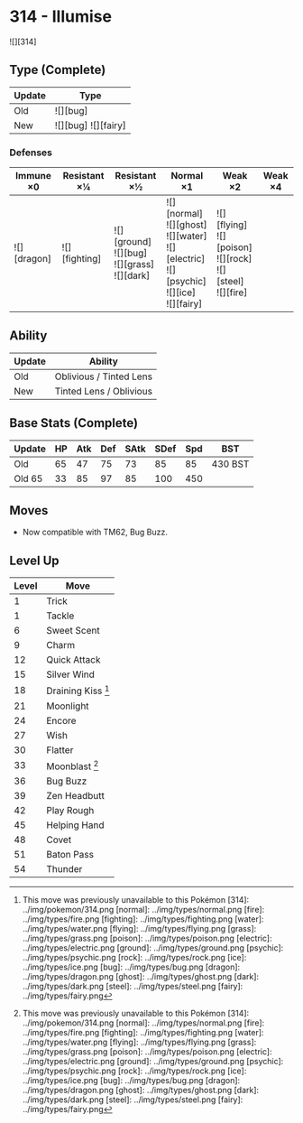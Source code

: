 # 314 - Illumise
![][314]

## Type (Complete)

Update | Type
---    | ---
Old    | ![][bug]
New    | ![][bug]  ![][fairy]

### Defenses

Immune ×0 | Resistant ×¼ | Resistant ×½ | Normal ×1 | Weak ×2 | Weak ×4
---       | ---          | ---          | ---       | ---     | ---
![][dragon]<br> | ![][fighting]<br> | ![][ground]<br> ![][bug]<br> ![][grass]<br> ![][dark]<br> | ![][normal]<br> ![][ghost]<br> ![][water]<br> ![][electric]<br> ![][psychic]<br> ![][ice]<br> ![][fairy]<br> | ![][flying]<br> ![][poison]<br> ![][rock]<br> ![][steel]<br> ![][fire]<br> | |

## Ability

Update | Ability
---    | ---
Old    | Oblivious / Tinted Lens
New    | Tinted Lens / Oblivious

## Base Stats (Complete)

Update | HP | Atk | Def | SAtk | SDef | Spd | BST
---    | ---| --- | --- | ---  | ---  | --- | ---
Old    | 65 |  47 |  75 |  73  |  85  |  85  |  430 BST
Old     65 |  33 |  85 |  97  |  85  |  100  |  450

## Moves

 - Now compatible with TM62, Bug Buzz.

## Level Up

Level | Move
---   | ---
  1   | Trick
  1   | Tackle
  6   | Sweet Scent
  9   | Charm
 12   | Quick Attack
 15   | Silver Wind
 18   | Draining Kiss [^1]
 21   | Moonlight
 24   | Encore
 27   | Wish
 30   | Flatter
 33   | Moonblast [^1]
 36   | Bug Buzz
 39   | Zen Headbutt
 42   | Play Rough
 45   | Helping Hand
 48   | Covet
 51   | Baton Pass
 54   | Thunder

[^1]: This move was previously unavailable to this Pokémon
[314]: ../img/pokemon/314.png
[normal]: ../img/types/normal.png
[fire]: ../img/types/fire.png
[fighting]: ../img/types/fighting.png
[water]: ../img/types/water.png
[flying]: ../img/types/flying.png
[grass]: ../img/types/grass.png
[poison]: ../img/types/poison.png
[electric]: ../img/types/electric.png
[ground]: ../img/types/ground.png
[psychic]: ../img/types/psychic.png
[rock]: ../img/types/rock.png
[ice]: ../img/types/ice.png
[bug]: ../img/types/bug.png
[dragon]: ../img/types/dragon.png
[ghost]: ../img/types/ghost.png
[dark]: ../img/types/dark.png
[steel]: ../img/types/steel.png
[fairy]: ../img/types/fairy.png
